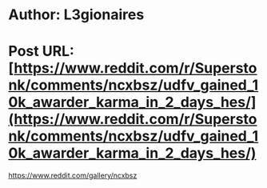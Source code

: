 # Author: L3gionaires
# Post URL: [https://www.reddit.com/r/Superstonk/comments/ncxbsz/udfv_gained_10k_awarder_karma_in_2_days_hes/](https://www.reddit.com/r/Superstonk/comments/ncxbsz/udfv_gained_10k_awarder_karma_in_2_days_hes/)


https://www.reddit.com/gallery/ncxbsz